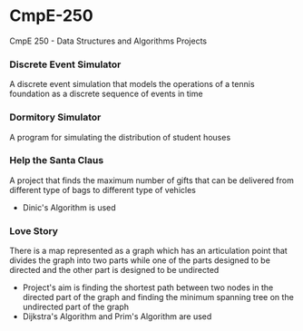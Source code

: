 # CmpE-250
CmpE 250 - Data Structures and Algorithms Projects

### Discrete Event Simulator
A discrete event simulation that models the operations of a tennis foundation as a discrete sequence of events in time

### Dormitory Simulator
A program for simulating the distribution of student houses

### Help the Santa Claus
A project that finds the maximum number of gifts that can be delivered from different type of bags to different type of vehicles
- Dinic's Algorithm is used

### Love Story
There is a map represented as a graph which has an articulation point that divides the graph into two parts while one of the parts designed to be directed and the other part is designed to be undirected
- Project's aim is finding the shortest path between two nodes in the directed part of the graph and finding the minimum spanning tree on the undirected part of the graph
- Dijkstra's Algorithm and Prim's Algorithm are used



